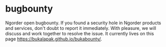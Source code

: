 # bugbounty
Ngorder open bugbounty. If you found a security hole in Ngorder products and services, don't  doubt to report it immediately. With pleasure, we will discuss and work together to resolve the issue.
It currently lives on this page https://bukalapak.github.io/bukabounty/.
